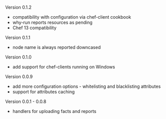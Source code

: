 Version 0.1.2

* compatibility with configuration via chef-client cookbook
* why-run reports resources as pending
* Chef 13 compatibility

Version 0.1.1

* node name is always reported downcased

Version 0.1.0

* add support for chef-clients running on Windows

Version 0.0.9
* add more configuration options - whitelisting and blacklisting attributes
* support for attributes caching

Version 0.0.1 - 0.0.8
* handlers for uploading facts and reports
